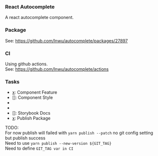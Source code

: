 ### React Autocomplete

A react autocomplete component.

### Package

See: https://github.com/lnwu/autocomplete/packages/27897

### CI

Using github actions.  
See: https://github.com/lnwu/autocomplete/actions


### Tasks

- [x]: Component Feature
- []: Component Style
- [x]: Lint
- [x]: Test
- []: Storybook Docs
- [x]: Publish Package

TODO:  
For now publish will failed with `yarn publish --patch` no git config setting but publish success  
Need to use `yarn publish --new-version ${GIT_TAG}`  
Need to define `GIT_TAG var in CI`